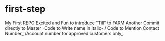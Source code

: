 # first-step
My First REPO
Excited and Fun to introduce "Till" to FARM
Another Commit directly to Master
-Code to Write name in Italic-
/ Code to Mention Contact Number_
/Account number for approved customers only_
